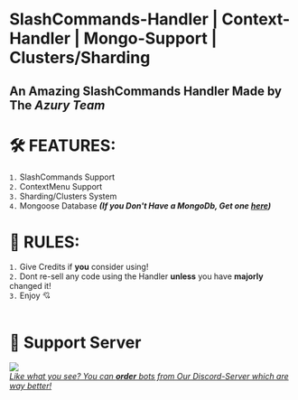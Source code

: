 # SlashCommands-Handler | Context-Handler | Mongo-Support | Clusters/Sharding
An Amazing SlashCommands Handler Made by The *Azury Team*
---
# 🛠️ FEATURES:
`1.` SlashCommands Support<br>
`2.` ContextMenu Support<br>
`3.` Sharding/Clusters System<br>
`4.` Mongoose Database ***(If you Don't Have a MongoDb, Get one [here](https://www.mongodb.com/))***

# 📑 RULES:
`1.` Give Credits if **you** consider using!<br>
`2.` Dont re-sell any code using the Handler **unless** you have **majorly** changed it!<br>
`3.` Enjoy 💘<br><br>
# 🔗 Support Server<br>
<a href="https://discord.gg/azury"> <img src="https://discord.com/api/guilds/895398888113049631/widget.png?style=banner2">
<br>
  *Like what you see? You can __order__ bots from Our Discord-Server which are way better!*

